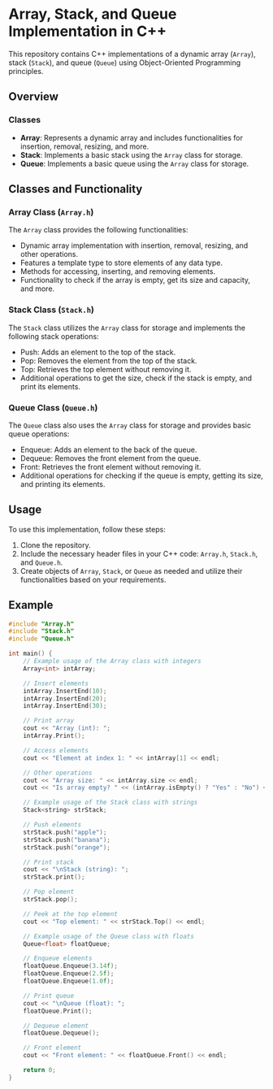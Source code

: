 # Array, Stack, and Queue Implementation in C++

This repository contains C++ implementations of a dynamic array (`Array`), stack (`Stack`), and queue (`Queue`) using Object-Oriented Programming principles.

## Overview

### Classes
- **Array**: Represents a dynamic array and includes functionalities for insertion, removal, resizing, and more.
- **Stack**: Implements a basic stack using the `Array` class for storage.
- **Queue**: Implements a basic queue using the `Array` class for storage.

## Classes and Functionality

### Array Class (`Array.h`)
The `Array` class provides the following functionalities:
- Dynamic array implementation with insertion, removal, resizing, and other operations.
- Features a template type to store elements of any data type.
- Methods for accessing, inserting, and removing elements.
- Functionality to check if the array is empty, get its size and capacity, and more.

### Stack Class (`Stack.h`)
The `Stack` class utilizes the `Array` class for storage and implements the following stack operations:
- Push: Adds an element to the top of the stack.
- Pop: Removes the element from the top of the stack.
- Top: Retrieves the top element without removing it.
- Additional operations to get the size, check if the stack is empty, and print its elements.

### Queue Class (`Queue.h`)
The `Queue` class also uses the `Array` class for storage and provides basic queue operations:
- Enqueue: Adds an element to the back of the queue.
- Dequeue: Removes the front element from the queue.
- Front: Retrieves the front element without removing it.
- Additional operations for checking if the queue is empty, getting its size, and printing its elements.

## Usage

To use this implementation, follow these steps:
1. Clone the repository.
2. Include the necessary header files in your C++ code: `Array.h`, `Stack.h`, and `Queue.h`.
3. Create objects of `Array`, `Stack`, or `Queue` as needed and utilize their functionalities based on your requirements.

## Example

```cpp
#include "Array.h"
#include "Stack.h"
#include "Queue.h"

int main() {
    // Example usage of the Array class with integers
    Array<int> intArray;

    // Insert elements
    intArray.InsertEnd(10);
    intArray.InsertEnd(20);
    intArray.InsertEnd(30);

    // Print array
    cout << "Array (int): ";
    intArray.Print();

    // Access elements
    cout << "Element at index 1: " << intArray[1] << endl;

    // Other operations
    cout << "Array size: " << intArray.size << endl;
    cout << "Is array empty? " << (intArray.isEmpty() ? "Yes" : "No") << endl;

    // Example usage of the Stack class with strings
    Stack<string> strStack;

    // Push elements
    strStack.push("apple");
    strStack.push("banana");
    strStack.push("orange");

    // Print stack
    cout << "\nStack (string): ";
    strStack.print();

    // Pop element
    strStack.pop();

    // Peek at the top element
    cout << "Top element: " << strStack.Top() << endl;

    // Example usage of the Queue class with floats
    Queue<float> floatQueue;

    // Enqueue elements
    floatQueue.Enqueue(3.14f);
    floatQueue.Enqueue(2.5f);
    floatQueue.Enqueue(1.0f);

    // Print queue
    cout << "\nQueue (float): ";
    floatQueue.Print();

    // Dequeue element
    floatQueue.Dequeue();

    // Front element
    cout << "Front element: " << floatQueue.Front() << endl;

    return 0;
}
